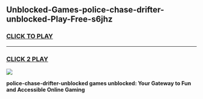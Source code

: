 
## Unblocked-Games-police-chase-drifter-unblocked-Play-Free-s6jhz
<h3>
<a href="https://premium76.site?title=police-chase-drifter-unblocked&ref=23A">CLICK TO PLAY</a></h3>
<hr>

<h3>
<a href="https://premium76.site?title=police-chase-drifter-unblocked&ref=23A">CLICK 2 PLAY</a>
  
</h3>

<a href="https://premium76.site?title=police-chase-drifter-unblocked&ref=23A"><img src="https://clearcache.store/games.png"></a>


**police-chase-drifter-unblocked games unblocked: Your Gateway to Fun and Accessible Online Gaming**
